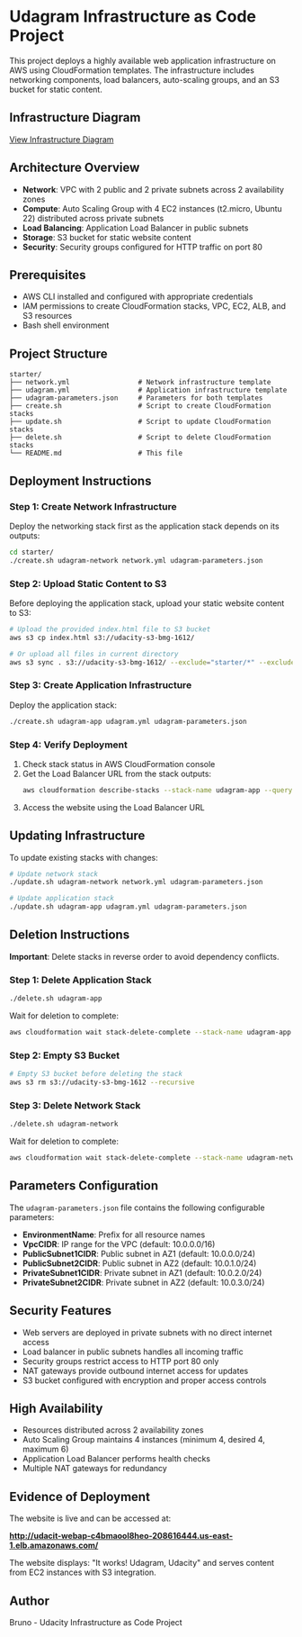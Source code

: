# Udagram Infrastructure as Code Project

This project deploys a highly available web application infrastructure on AWS using CloudFormation templates. The infrastructure includes networking components, load balancers, auto-scaling groups, and an S3 bucket for static content.

## Infrastructure Diagram

[View Infrastructure Diagram](https://lucid.app/lucidchart/dc556751-3533-4db1-8f92-cad02b9caa91/edit?viewport_loc=-880%2C-404%2C3351%2C1821%2C0_0&invitationId=inv_b882e23c-c8e6-4c9b-8ad0-d73ada502c1f)

## Architecture Overview

- **Network**: VPC with 2 public and 2 private subnets across 2 availability zones
- **Compute**: Auto Scaling Group with 4 EC2 instances (t2.micro, Ubuntu 22) distributed across private subnets
- **Load Balancing**: Application Load Balancer in public subnets
- **Storage**: S3 bucket for static website content
- **Security**: Security groups configured for HTTP traffic on port 80

## Prerequisites

- AWS CLI installed and configured with appropriate credentials
- IAM permissions to create CloudFormation stacks, VPC, EC2, ALB, and S3 resources
- Bash shell environment

## Project Structure

```
starter/
├── network.yml                 # Network infrastructure template
├── udagram.yml                 # Application infrastructure template
├── udagram-parameters.json     # Parameters for both templates
├── create.sh                   # Script to create CloudFormation stacks
├── update.sh                   # Script to update CloudFormation stacks
├── delete.sh                   # Script to delete CloudFormation stacks
└── README.md                   # This file
```

## Deployment Instructions

### Step 1: Create Network Infrastructure

Deploy the networking stack first as the application stack depends on its outputs:

```bash
cd starter/
./create.sh udagram-network network.yml udagram-parameters.json
```

### Step 2: Upload Static Content to S3

Before deploying the application stack, upload your static website content to S3:

```bash
# Upload the provided index.html file to S3 bucket
aws s3 cp index.html s3://udacity-s3-bmg-1612/

# Or upload all files in current directory
aws s3 sync . s3://udacity-s3-bmg-1612/ --exclude="starter/*" --exclude=".git/*" --exclude="README.md"
```

### Step 3: Create Application Infrastructure

Deploy the application stack:

```bash
./create.sh udagram-app udagram.yml udagram-parameters.json
```

### Step 4: Verify Deployment

1. Check stack status in AWS CloudFormation console
2. Get the Load Balancer URL from the stack outputs:
   ```bash
   aws cloudformation describe-stacks --stack-name udagram-app --query 'Stacks[0].Outputs'
   ```
3. Access the website using the Load Balancer URL

## Updating Infrastructure

To update existing stacks with changes:

```bash
# Update network stack
./update.sh udagram-network network.yml udagram-parameters.json

# Update application stack
./update.sh udagram-app udagram.yml udagram-parameters.json
```

## Deletion Instructions

**Important**: Delete stacks in reverse order to avoid dependency conflicts.

### Step 1: Delete Application Stack

```bash
./delete.sh udagram-app
```

Wait for deletion to complete:
```bash
aws cloudformation wait stack-delete-complete --stack-name udagram-app
```

### Step 2: Empty S3 Bucket

```bash
# Empty S3 bucket before deleting the stack
aws s3 rm s3://udacity-s3-bmg-1612 --recursive
```

### Step 3: Delete Network Stack

```bash
./delete.sh udagram-network
```

Wait for deletion to complete:
```bash
aws cloudformation wait stack-delete-complete --stack-name udagram-network
```

## Parameters Configuration

The `udagram-parameters.json` file contains the following configurable parameters:

- **EnvironmentName**: Prefix for all resource names
- **VpcCIDR**: IP range for the VPC (default: 10.0.0.0/16)
- **PublicSubnet1CIDR**: Public subnet in AZ1 (default: 10.0.0.0/24)
- **PublicSubnet2CIDR**: Public subnet in AZ2 (default: 10.0.1.0/24)
- **PrivateSubnet1CIDR**: Private subnet in AZ1 (default: 10.0.2.0/24)
- **PrivateSubnet2CIDR**: Private subnet in AZ2 (default: 10.0.3.0/24)

## Security Features

- Web servers are deployed in private subnets with no direct internet access
- Load balancer in public subnets handles all incoming traffic
- Security groups restrict access to HTTP port 80 only
- NAT gateways provide outbound internet access for updates
- S3 bucket configured with encryption and proper access controls

## High Availability

- Resources distributed across 2 availability zones
- Auto Scaling Group maintains 4 instances (minimum 4, desired 4, maximum 6)
- Application Load Balancer performs health checks
- Multiple NAT gateways for redundancy

## Evidence of Deployment

The website is live and can be accessed at: 

**http://udacit-webap-c4bmaool8heo-208616444.us-east-1.elb.amazonaws.com/**

The website displays: "It works! Udagram, Udacity" and serves content from EC2 instances with S3 integration.

## Author

Bruno - Udacity Infrastructure as Code Project